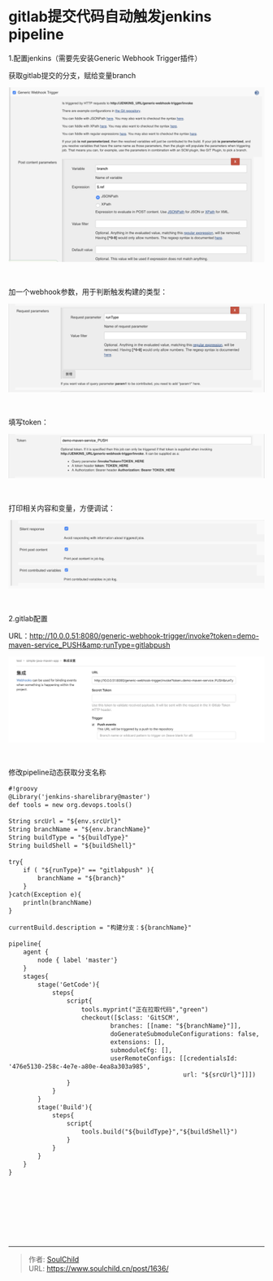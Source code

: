 # gitlab提交代码自动触发jenkins pipeline

<!--more-->
1.配置jenkins（需要先安装Generic Webhook Trigger插件）

获取gitlab提交的分支，赋给变量branch

<img src="images/47e886e74992bbb1db166215aff11199.png" />

&nbsp;

加一个webhook参数，用于判断触发构建的类型：

<img src="images/ae0bf0a61e6a907d7d33033868aec526.png" />

&nbsp;

填写token：

<img src="images/6591b3162d6c9dbfb09827db52c77016.png" />

&nbsp;

打印相关内容和变量，方便调试：

<img src="images/7ceff1dba92b85144a08e3bf3d9cc0f4.png" />

&nbsp;

2.gitlab配置

URL：http://10.0.0.51:8080/generic-webhook-trigger/invoke?token=demo-maven-service_PUSH&amp;runType=gitlabpush

<img src="images/1133196075888fece5a27d21b51f87a6.png" />

&nbsp;

修改pipeline动态获取分支名称
<pre class="pure-highlightjs"><code class="null">#!groovy
@Library('jenkins-sharelibrary@master')
def tools = new org.devops.tools()

String srcUrl = "${env.srcUrl}"
String branchName = "${env.branchName}"
String buildType = "${buildType}"
String buildShell = "${buildShell}"

try{
    if ( "${runType}" == "gitlabpush" ){
        branchName = "${branch}"
    }
}catch(Exception e){
    println(branchName)
}

currentBuild.description = "构建分支：${branchName}"

pipeline{
    agent { 
        node { label 'master'} 
    }
    stages{
        stage('GetCode'){
            steps{
                script{
                    tools.myprint("正在拉取代码","green")
                    checkout([$class: 'GitSCM', 
                            branches: [[name: "${branchName}"]], 
                            doGenerateSubmoduleConfigurations: false, 
                            extensions: [], 
                            submoduleCfg: [], 
                            userRemoteConfigs: [[credentialsId: '476e5130-258c-4e7e-a80e-4ea8a303a985', 
                                                url: "${srcUrl}"]]]) 
                }
            }
        }
        stage('Build'){
            steps{
                script{
                    tools.build("${buildType}","${buildShell}")
                }
            }
        }
    }
}</code></pre>
&nbsp;

&nbsp;

&nbsp;

&nbsp;


---

> 作者: [SoulChild](https://www.soulchild.cn)  
> URL: https://www.soulchild.cn/post/1636/  


